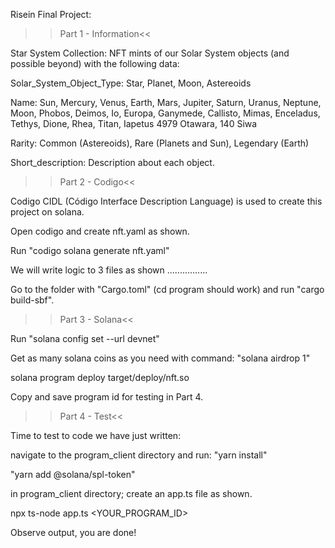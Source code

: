 Risein Final Project:

>>Part 1 - Information<<

Star System Collection: NFT mints of our Solar System objects (and possible beyond) with the following data:

Solar_System_Object_Type: Star, Planet, Moon, Astereoids

Name: 
Sun, 
Mercury, Venus, Earth, Mars, Jupiter, Saturn, Uranus, Neptune, 
Moon, Phobos, Deimos, Io, Europa, Ganymede, Callisto, Mimas, Enceladus, Tethys, Dione, Rhea, Titan, Iapetus
4979 Otawara, 140 Siwa

Rarity: Common (Astereoids), Rare (Planets and Sun), Legendary (Earth)

Short_description: Description about each object.

>>Part 2 - Codigo<<

Codigo CIDL (Código Interface Description Language) is used to create this project on solana.

Open codigo and create nft.yaml as shown.

Run "codigo solana generate nft.yaml"

We will write logic to 3 files as shown ................

Go to the folder with "Cargo.toml" (cd program should work) and run "cargo build-sbf".

>>Part 3 - Solana<<

Run "solana config set --url devnet"

Get as many solana coins as you need with command: "solana airdrop 1"

solana program deploy target/deploy/nft.so

Copy and save program id for testing in Part 4.

>>Part 4 - Test<<

Time to test to code we have just written:

navigate to the program_client directory and run: "yarn install"

"yarn add @solana/spl-token"

in program_client directory; create an app.ts file as shown.

npx ts-node app.ts <YOUR_PROGRAM_ID>

Observe output, you are done!

